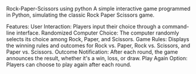 Rock-Paper-Scissors using python
A simple interactive game programmed in Python, simulating the classic Rock Paper Scissors game.

Features:
User Interaction: Players input their choice through a command-line interface.
Randomized Computer Choice: The computer randomly selects its choice among Rock, Paper, and Scissors.
Game Rules: Displays the winning rules and outcomes for Rock vs. Paper, Rock vs. Scissors, and Paper vs. Scissors.
Outcome Notification: After each round, the game announces the result, whether it's a win, loss, or draw.
Play Again Option: Players can choose to play again after each round.

